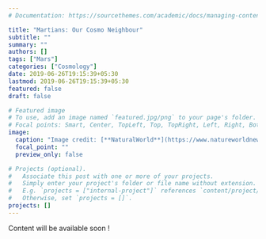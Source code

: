```yaml
---
# Documentation: https://sourcethemes.com/academic/docs/managing-content/

title: "Martians: Our Cosmo Neighbour"
subtitle: ""
summary: ""
authors: []
tags: ["Mars"]
categories: ["Cosmology"]
date: 2019-06-26T19:15:39+05:30
lastmod: 2019-06-26T19:15:39+05:30
featured: false
draft: false

# Featured image
# To use, add an image named `featured.jpg/png` to your page's folder.
# Focal points: Smart, Center, TopLeft, Top, TopRight, Left, Right, BottomLeft, Bottom, BottomRight.
image:
  caption: "Image credit: [**NaturalWorld**](https://www.natureworldnews.com/articles/29801/20161007/aliens-in-mars-nasa-captures-mysterious-ancient-city-on-the-red-planet.htm)"
  focal_point: ""
  preview_only: false

# Projects (optional).
#   Associate this post with one or more of your projects.
#   Simply enter your project's folder or file name without extension.
#   E.g. `projects = ["internal-project"]` references `content/project/deep-learning/index.md`.
#   Otherwise, set `projects = []`.
projects: []
---
```

Content will be available soon !